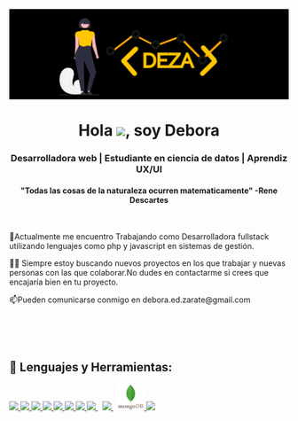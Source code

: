 <img align="center" src="https://github.com/deza395/deza395/blob/main/banner.png?raw=true"/>


<h1 align="center">Hola <img src="https://raw.githubusercontent.com/MartinHeinz/MartinHeinz/master/wave.gif" width="30px">, soy Debora</h1>
<h3 align="center" font-style: "italic">Desarrolladora web | Estudiante en ciencia de datos | Aprendiz  UX/UI</h3>

<h4  align="center">"Todas las cosas de la naturaleza ocurren matematicamente" <span>  -Rene Descartes</span></h4>
<br>

 <p >🔭Actualmente me encuentro Trabajando como Desarrolladora fullstack utilizando lenguajes como php y javascript en sistemas de gestión.</p>
 <p>👨‍💻 Siempre estoy buscando nuevos proyectos en los que trabajar y nuevas personas con las que colaborar.No dudes en contactarme si crees que encajaría bien en tu proyecto.</p>
📫Pueden comunicarse conmigo en debora.ed.zarate@gmail.com



<br><br><br>
## 🚀 Lenguajes y Herramientas:
<p align="left"> 
    <a href="https://www.java.com" target="_blank"> <img src="https://img.icons8.com/offices/48/000000/php-logo.png"/> </a> 
    <a href="https://reactjs.org/" target="_blank"> <img src="https://img.icons8.com/color/48/000000/react-native.png"/> </a>
    <a href="https://developer.mozilla.org/en-US/docs/Web/JavaScript" target="_blank"> <img src="https://img.icons8.com/color/48/000000/javascript.png"/> </a> 
    <a href="https://www.w3.org/html/" target="_blank"> <img src="https://img.icons8.com/color/48/000000/html-5.png"/> </a> 
    <a href="https://www.w3schools.com/css/" target="_blank"> <img src="https://img.icons8.com/color/48/000000/css3.png"/> </a> 
    <a href="https://getbootstrap.com" target="_blank"> <img src="https://img.icons8.com/color/48/000000/bootstrap.png"/> </a> 
    <a href="https://www.python.org" target="_blank"> <img src="https://img.icons8.com/color/48/000000/python.png"/> </a> 
    <a style="padding-right:8px;" href="https://nodejs.org" target="_blank"> <img src="https://img.icons8.com/color/48/000000/nodejs.png"/> </a> 
    <a style="padding-right:8px;" href="https://www.mysql.com/" target="_blank"> <img src="https://img.icons8.com/fluent/50/000000/mysql-logo.png"/> </a>
    <a href="https://www.mongodb.com/" target="_blank"> <img src="https://raw.githubusercontent.com/devicons/devicon/master/icons/mongodb/mongodb-original-wordmark.svg" alt="mongodb" width="48" height="48"/> </a>
  <a href="https://spring.io/projects/spring-boot" target="_blank"> <img src="https://img.icons8.com/color/48/000000/tensorflow.png"/> </a> 
    



